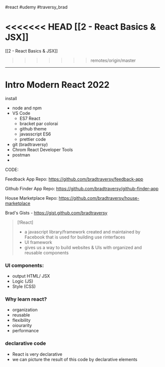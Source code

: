 #react #udemy   #traversy_brad

<<<<<<< HEAD
[[2 - React Basics & JSX]]
=======
[[2 - React Basics & JSX]]
>>>>>>> remotes/origin/master



---
# Intro Modern React 2022
install
- node and npm
- VS Code
	- ES7 React
	- bracket par colorai
	- github theme
	- javasscript ES6
	- prettier code
- git (bradtraversy)
- Chrom React Developer Tools
- postman
- 
CODE:

Feedback App Repo: https://github.com/bradtraversy/feedback-app

Github Finder App Repo: https://github.com/bradtraversy/github-finder-app

House Marketplace Repo: https://github.com/bradtraversy/house-marketplace

Brad's Gists - https://gist.github.com/bradtraversy




>[!React]
> - a javascript library/framework created and maintained by Facebook that is used for building use rinterfaces
> - UI framework
> - gives us a way to build websites & UIs with organized and reusable components

### UI components:
- output HTML/ JSX
- Logic (JS)
- Style (CSS)

### Why learn react?
- organization
- reusable
- flexibility
- oiourarity
- performance

### declarative code
- React is very declarative
- we can picture the result of this code by declarative elements 











